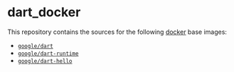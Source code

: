 dart_docker
===========

This repository contains the sources for the following [docker](https://docker.io) base images:
- [`google/dart`](/base)
- [`google/dart-runtime`](/runtime)
- [`google/dart-hello`](/hello)
